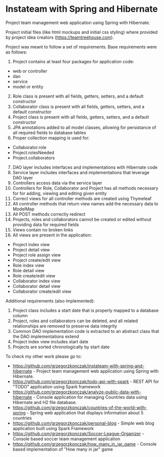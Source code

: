 # Instateam with Spring and Hibernate
Project team management web application using Spring with Hibernate.

Project initial files (like html mockups and initial css styling) where provided by project idea creators (https://teamtreehouse.com).

Project was meant to follow a set of requirements. Base requirements were as follows:

1. Project contains at least four packages for application code:
  - web or controller
  - dao
  - service
  - model or entity
2. Role class is present with all fields, getters, setters, and a default constructor
3. Collaborator class is present with all fields, getters, setters, and a default constructor
4. Project class is present with all fields, getters, setters, and a default constructor
5. JPA annotations added to all model classes, allowing for persistance of all required fields to database tables
6. Proper collection mapping is used for:
  - Collaborator.role
  - Project.rolesNeeded
  - Project.collaborators
7. DAO layer includes interfaces and implementations with Hibernate code
8. Service layer includes interfaces and implementations that leverage DAO layer
9. Controllers access data via the service layer
10. Controllers for Role, Collaborator and Project has all methods necessary for for adding, viewing and editing given entity
11. Correct views for all controller methods are created using Thymeleaf
12. All controller methods that return view names add the necessary data to ModelMap
13. All POST methods correctly redirect
14. Projects, roles and collaborators cannot be created or edited without providing data for required fields
15. Views contain no broken links
16. All views are present in the application:
  - Project index view
  - Project detail view
  - Project role assign view
  - Project create/edit view
  - Role index view
  - Role detail view
  - Role create/edit view
  - Collaborator index view
  - Collaborator detail view
  - Collaborator create/edit view
  
Additional requirements (also implemented):

1. Project class includes a start date that is properly mapped to a database column
2. Project, roles and collaborators can be deleted, and all related relationships are removed to preserve data integrity
3. Common DAO implementation code is extracted to an abstract class that the DAO implementations extend
4. Project index view includes start date
5. Projects are sorted chronologically by start date


To check my other work please go to:

- https://github.com/grzegorzkonczak/instateam-with-spring-and-hibernate - Project team management web application using Spring with Hibernate.
- https://github.com/grzegorzkonczak/todo-api-with-spark - REST API for "TODO" application using Spark framework
- https://github.com/grzegorzkonczak/analyze-public-data-with-hibernate - Console application for managing Countries data using Hibernate and H2 file database.
- https://github.com/grzegorzkonczak/countries-of-the-world-with-spring - Spring web application that displays information about 5 countries
- https://github.com/grzegorzkonczak/personal-blog - Simple web blog application built using Spark Framework
- https://github.com/grzegorzkonczak/Soccer-League-Organizer - Console based soccer team management application
- https://github.com/grzegorzkonczak/how_many_in_jar_game - Console based implementation of "How many in jar" game
